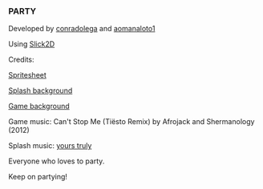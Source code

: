 ### PARTY

Developed by [conradolega](https://github.com/conradolega) and [aomanaloto1](https://github.com/aomanaloto1)

Using [Slick2D](http://www.slick2d.org/)

Credits:

[Spritesheet](http://10firstgames.wordpress.com/2012/02/25/hd-sprite-sheet/)

[Splash background](http://pablorenauld.deviantart.com/art/Nightclub-Buenos-Aires-06-213789462)

[Game background](http://trafash.com/?p=10)


Game music: Can't Stop Me (Tiësto Remix) by Afrojack and Shermanology (2012)

Splash music: [yours truly](https://github.com/conradolega)

Everyone who loves to party.

Keep on partying!
